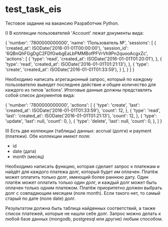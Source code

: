 # test_task_eis
Тестовое задание на вакансию Разработчик Python. 

I) В коллекции пользователей 'Account' лежат документы вида:

{
    'number': '7800000000000',
    'name': 'Пользователь №',
    'sessions': [
        {
            'created_at': ISODate('2016-01-01T00:00:00'),
            'session_id': '6QBnQhFGgDgC2FDfGwbgEaLbPMMBofPFVrVh9Pn2quooAcgxZc',
            'actions': [
                {
                    'type': 'read',
                    'created_at': ISODate('2016-01-01T01:20:01'),
                },
                {
                    'type': 'read',
                    'created_at': ISODate('2016-01-01T01:21:13'),
                },
                {
                    'type': 'create',
                    'created_at': ISODate('2016-01-01T01:33:59'),
                }
            ],
        }
    ]
}

Необходимо написать агрегационный запрос, который по каждому пользователю выведет последнее действие
и общее количество для каждого из типов 'actions'. Итоговые данные должны представлять собой
список документов вида:

{
    'number': '7800000000000',
    'actions': [
        {
            'type': 'create',
            'last': 'created_at': ISODate('2016-01-01T01:33:59'),
            'count': 12,
        },
        {
            'type': 'read',
            'last': 'created_at': ISODate('2016-01-01T01:21:13'),
            'count': 12,
        },
        {
            'type': 'update',
            'last': null,
            'count': 0,
        },
        {
            'type': 'delete',
            'last': null,
            'count': 0,
        },
    ]
}

II) Есть две коллекции (таблицы) данных: accrual (долги) и payment (платежи). Обе коллекции имеют поля:

- id
- date (дата)
- month (месяц)

Необходимо написать функцию, которая сделает запрос к платежам и найдёт для каждого платежа долг, который будет им оплачен. Платёж может оплатить только долг, имеющий более раннюю дату. Один платёж может оплатить только один долг, и каждый долг может быть оплачен только одним платежом. Платёж приоритетно должен выбрать долг с совпадающим месяцем (поле month). Если такого нет, то самый старый по дате (поле date) долг.

Результатом должна быть таблица найденных соответствий, а также список платежей, которые не нашли себе долг.
Запрос можно делать к любой базе данных (mongodb, postgresql или другие) любым способом.
